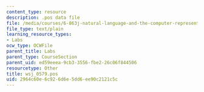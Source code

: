 ```yaml
---
content_type: resource
description: .pos data file
file: /media/courses/6-863j-natural-language-and-the-computer-representation-of-knowledge-spring-2003/2964c60e6c926d6e5dd6ee90c2121c5c_wsj_0579.pos
file_type: text/plain
learning_resource_types:
- Labs
ocw_type: OCWFile
parent_title: Labs
parent_type: CourseSection
parent_uid: ed59eeea-9cb3-3556-fbe2-26c06f844506
resourcetype: Other
title: wsj_0579.pos
uid: 2964c60e-6c92-6d6e-5dd6-ee90c2121c5c
---
```

